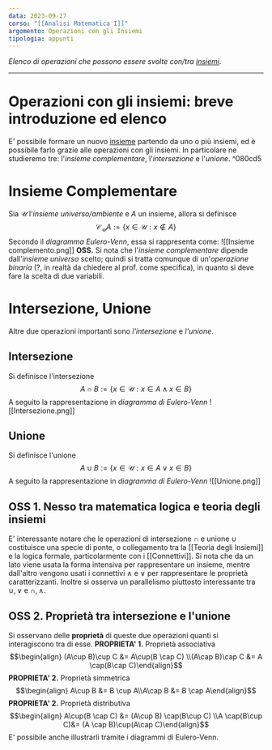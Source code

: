 ```yaml
---
data: 2023-09-27
corso: "[[Analisi Matematica I]]"
argomento: Operazioni con gli Insiemi
tipologia: appunti
---
```

*Elenco di operazioni che possono essere svolte con/tra [insiemi](Teoria%20degli%20Insiemi.md).*
- - -
# Operazioni con gli insiemi: breve introduzione ed elenco
E' possibile formare un nuovo [insieme](Teoria%20degli%20Insiemi.md) partendo da uno o più insiemi, ed è possibile farlo grazie alle operazioni con gli insiemi.
In particolare ne studieremo tre: l'*insieme complementare*, l'*intersezione* e l'*unione*. ^080cd5
# Insieme Complementare
Sia $\mathcal{U}$ l'*insieme universo/ambiente* e $A$ un insieme, allora si definisce $$\mathcal{C}_{\mathcal{U}}A := \{x\in \mathcal{U}:x\not\in A\}$$Secondo il *diagramma Eulero-Venn*, essa si rappresenta come:
![[Insieme complemento.png]]
**OSS.** Si nota che l'*insieme complementare* dipende dall'*insieme universo* scelto; quindi si tratta comunque di un'*operazione binaria* (?, in realtà da chiedere al prof. come specifica), in quanto si deve fare la scelta di due variabili. 
# Intersezione, Unione
Altre due operazioni importanti sono *l'intersezione* e *l'unione*.
## Intersezione
Si definisce l'intersezione $$A\cap B := \{x\in\mathcal{U}: x\in A \land x\in B \} $$A seguito la rappresentazione in *diagramma di Eulero-Venn*
![[Intersezione.png]]
## Unione
Si definisce l'unione $$A\cup B := \{x\in\mathcal{U}: x\in A \vee x\in B \} $$A seguito la rappresentazione in *diagramma di Eulero-Venn*
![[Unione.png]]
## OSS 1. Nesso tra matematica logica e teoria degli insiemi
E' interessante notare che le operazioni di intersezione $\cap$ e unione $\cup$ costituisce una specie di ponte, o collegamento tra la [[Teoria degli Insiemi]] e la logica formale, particolarmente con i [[Connettivi]]. 
Si nota che da un lato viene usata la forma intensiva per rappresentare un insieme, mentre dall'altro vengono usati i connettivi $\land$ e $\vee$ per rappresentare le proprietà caratterizzanti. 
Inoltre si osserva un parallelismo piuttosto interessante tra $\cup, \vee$ e $\cap, \land$. 
## OSS 2. Proprietà tra intersezione e l'unione
Si osservano delle **proprietà** di queste due operazioni quanti si interagiscono tra di esse.
**PROPRIETA' 1.** Proprietà associativa $$\begin{align} (A\cup B)\cup C &= A\cup(B \cap C) \\(A\cap B)\cap C &= A \cap(B\cap C)\end{align}$$
**PROPRIETA' 2.** Proprietà simmetrica $$\begin{align} A\cup B &= B \cup A\\A\cap B &= B \cap A\end{align}$$
**PROPRIETA' 2.** Proprietà distributiva $$\begin{align} A\cup(B \cap C) &= (A\cup B) \cap(B\cup C) \\A \cap(B\cup C)&= (A \cap B)\cup(A\cap C)\end{align}$$
E' possibile anche illustrarli tramite i diagrammi di Eulero-Venn.